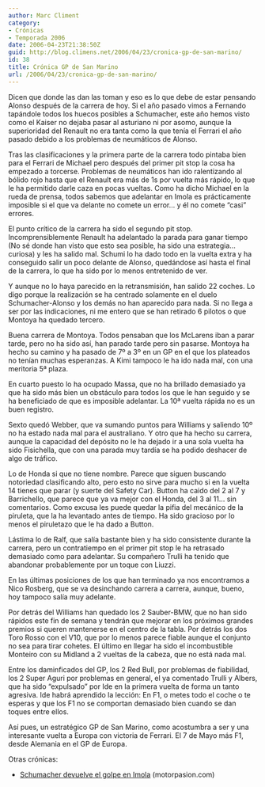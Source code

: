 ```yaml
---
author: Marc Climent
category:
- Crónicas
- Temporada 2006
date: 2006-04-23T21:38:50Z
guid: http://blog.climens.net/2006/04/23/cronica-gp-de-san-marino/
id: 38
title: Crónica GP de San Marino
url: /2006/04/23/cronica-gp-de-san-marino/
---
```


Dicen que donde las dan las toman y eso es lo que debe de estar pensando Alonso después de la carrera de hoy. Si el año pasado vimos a Fernando tapándole todos los huecos posibles a Schumacher, este año hemos visto como el Kaiser no dejaba pasar al asturiano ni por asomo, aunque la superioridad del Renault no era tanta como la que tenía el Ferrari el año pasado debido a los problemas de neumáticos de Alonso.

Tras las clasificaciones y la primera parte de la carrera todo pintaba bien para el Ferrari de Michael pero después del primer pit stop la cosa ha empezado a torcerse. Problemas de neumáticos han ido ralentizando al bólido rojo hasta que el Renault era más de 1s por vuelta más rápido, lo que le ha permitido darle caza en pocas vueltas. Como ha dicho Michael en la rueda de prensa, todos sabemos que adelantar en Imola es prácticamente imposible si el que va delante no comete un error&#8230; y él no comete &#8220;casi&#8221; errores.

El punto crítico de la carrera ha sido el segundo pit stop. Incomprensiblemente Renault ha adelantado la parada para ganar tiempo (No sé donde han visto que esto sea posible, ha sido una estrategia&#8230; curiosa) y les ha salido mal. Schumi lo ha dado todo en la vuelta extra y ha conseguido salir un poco delante de Alonso, quedándose así hasta el final de la carrera, lo que ha sido por lo menos entretenido de ver.

Y aunque no lo haya parecido en la retransmisión, han salido 22 coches. Lo digo porque la realización se ha centrado solamente en el duelo Schumacher-Alonso y los demás no han aparecido para nada. Si no llega a ser por las indicaciones, ni me entero que se han retirado 6 pilotos o que Montoya ha quedado tercero.

Buena carrera de Montoya. Todos pensaban que los McLarens iban a parar tarde, pero no ha sido así, han parado tarde pero sin pasarse. Montoya ha hecho su camino y ha pasado de 7º a 3º en un GP en el que los plateados no tenían muchas esperanzas. A Kimi tampoco le ha ido nada mal, con una meritoria 5ª plaza.

En cuarto puesto lo ha ocupado Massa, que no ha brillado demasiado ya que ha sido más bien un obstáculo para todos los que le han seguido y se ha beneficiado de que es imposible adelantar. La 10ª vuelta rápida no es un buen registro.

Sexto quedó Webber, que va sumando puntos para Williams y saliendo 10º no ha estado nada mal para el australiano. Y otro que ha hecho su carrera, aunque la capacidad del depósito no le ha dejado ir a una sola vuelta ha sido Fisichella, que con una parada muy tardía se ha podido deshacer de algo de tráfico.
  
Lo de Honda si que no tiene nombre. Parece que siguen buscando notoriedad clasificando alto, pero esto no sirve para mucho si en la vuelta 14 tienes que parar (y suerte del Safety Car). Button ha caido del 2 al 7 y Barrichello, que parece que ya va mejor con el Honda, del 3 al 11&#8230; sin comentarios. Como excusa les puede quedar la pifia del mecánico de la piruleta, que la ha levantado antes de tiempo. Ha sido gracioso por lo menos el piruletazo que le ha dado a Button.

Lástima lo de Ralf, que salía bastante bien y ha sido consistente durante la carrera, pero un contratiempo en el primer pit stop le ha retrasado demasiado como para adelantar. Su compañero Trulli ha tenido que abandonar probablemente por un toque con Liuzzi.

En las últimas posiciones de los que han terminado ya nos encontramos a Nico Rosberg, que se va desinchando carrera a carrera, aunque, bueno, hoy tampoco salía muy adelante.

Por detrás del Williams han quedado los 2 Sauber-BMW, que no han sido rápidos este fin de semana y tendrán que mejorar en los próximos grandes premios si queren mantenerse en el centro de la tabla. Por detrás los dos Toro Rosso con el V10, que por lo menos parece fiable aunque el conjunto no sea para tirar cohetes. El último en llegar ha sido el incombustible Monteiro con su Midland a 2 vueltas de la cabeza, que no está nada mal.

Entre los daminficados del GP, los 2 Red Bull, por problemas de fiabilidad, los 2 Super Aguri por problemas en general, el ya comentado Trulli y Albers, que ha sido &#8220;expulsado&#8221; por Ide en la primera vuelta de forma un tanto agresiva. Ide habrá aprendido la lección: En F1, o metes todo el coche o te esperas y que los F1 no se comportan demasiado bien cuando se dan toques entre ellos.

Así pues, un estratégico GP de San Marino, como acostumbra a ser y una interesante vuelta a Europa con victoria de Ferrari. El 7 de Mayo más F1, desde Alemania en el GP de Europa.

Otras crónicas:

  * [Schumacher devuelve el golpe en Imola](http://www.motorpasion.com/formula1/schumacher-devuelve-el-golpe-en-imola) (motorpasion.com)